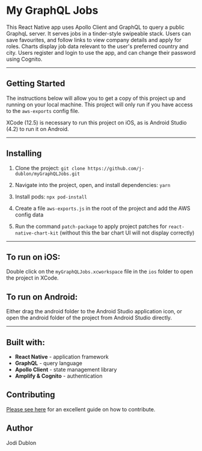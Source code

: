 # My GraphQL Jobs

This React Native app uses Apollo Client and GraphQL to query a public GraphqL server. It serves jobs in a tinder-style swipeable stack. Users can save favourites, and follow links to view company details and apply for roles. Charts display job data relevant to the user's preferred country and city. Users register and login to use the app, and can change their password using Cognito.

---

## Getting Started

The instructions below will allow you to get a copy of this project up and running on your local machine. This project will only run if you have access to the `aws-exports` config file.

XCode (12.5) is necessary to run this project on iOS, as is Android Studio (4.2) to run it on Android.

---

## Installing

1. Clone the project: `git clone https://github.com/j-dublon/myGraphQLJobs.git`

2. Navigate into the project, open, and install dependencies: `yarn`

3. Install pods: `npx pod-install`

4. Create a file `aws-exports.js` in the root of the project and add the AWS config data

5. Run the command `patch-package` to apply project patches for `react-native-chart-kit` (without this the bar chart UI will not display correctly)

---

## To run on iOS:

Double click on the `myGraphQLJobs.xcworkspace` file in the `ios` folder to open the project in XCode.

## To run on Android:

Either drag the android folder to the Android Studio application icon, or open the android folder of the project from Android Studio directly.

---

## Built with:

- **React Native** - application framework
- **GraphQL** - query language
- **Apollo Client** - state management library
- **Amplify & Cognito** - authentication

## Contributing

[Please see here](https://gist.github.com/PurpleBooth/b24679402957c63ec426) for an excellent guide on how to contribute.

## Author

Jodi Dublon

